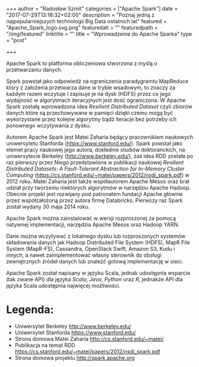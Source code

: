 +++
author = "Radosław Szmit"
categories = ["Apache Spark"]
date = "2017-07-29T13:18:32+02:00"
description = "Poznaj jedną z najpopularniejszych technologii Big Data ostatnich lat"
featured = "Apache_Spark_logo.svg.png"
featuredalt = ""
featuredpath = "/img/featured"
linktitle = ""
title = "Wprowadzenie do Apache Sparka"
type = "post"

+++

Apache Spark to platforma obliczeniowa stworzona z myślą o przetwarzaniu danych.

Spark powstał jako odpowiedź na ograniczenia paradygramtu MapReduce który z założenia przetwarza dane w trybie wsadowym, to znaczy za każdym razem wczytuje i zapisuje je na dysk (HDFS) przez co jego wydajność w algorytmach iteracyjnych jest dość ograniczona. W Apache Spark zostałą wprowadzona idea *Resilient Distributed Dataset* czyli zbiorów danych które są przechowywane w pamięci dzięki czemu mogą być wykorzystane przez kolejne algorytmy bądź iteracje bez potrzeby ich ponownego wczytywania z dysku.

Autorem Apache Spark jest Matei Zaharia będący pracownikiem naukowych uniwersytetu Stanforda (https://www.stanford.edu/). Spark powstał jako elemet pracy naukowej jego autora, dokładnie studiów doktoranckich, na uniwersytecie Berkeley (http://www.berkeley.edu/), zaś idea RDD została po raz pierwszy przez Niego przedstawiona w publikacji naukowej *Resilient Distributed Datasets: A Fault-Tolerant Abstraction for In-Memory Cluster Computing* (https://cs.stanford.edu/~matei/papers/2012/nsdi_spark.pdf) w 2012 roku. Matei Zaharia jest także współautorem Apache Mesos oraz brał udział przy tworzeniu niektórych algorytmów w narzędziu Apache Hadoop. Obecnie projekt jest rozwijany pod patronatem fundacji Apache głównie przez współzałożoną przez autora firmę Databricks. Pierwszy raz Spark został wydany 30 maja 2014 roku.

Apache Spark można zainstalować w wersji rozproszonej za pomocą natywnej implementacji, narzędzia Apache Mesos oraz Hadoop YARN.

Dane można wczytywać z lokalnego dysku lub rozproszonych systemów składowania danych jak Hadoop Distributed File System (HDFS), MapR File System (MapR-FS), Cassandra, OpenStack Swift, Amazon S3, Kudu i innych, a nawet zaimplementować własny sterownik do obsługi zewnętrznych źródeł danych lub znaleźć gotową implementację w sieci.

Apache Spark został napisany w języku Scala, jednak udostępnia wsparcie (tak zwane API) dla języka *Scala*, *Java*, *Python* oraz *R*, jednakże API dla języka Scala udostępnia najwięcej możliwości.

# Legenda:
* Uniwersytet Berkeley http://www.berkeley.edu/
* Uniwersytet Stanforda https://www.stanford.edu/
* Strona domowa Matei Zaharia http://cs.stanford.edu/~matei/
* Publikacja na temat RDD https://cs.stanford.edu/~matei/papers/2012/nsdi_spark.pdf
* Strona domowa projektu http://spark.apache.org